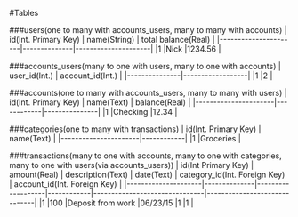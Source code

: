 #Tables

###users(one to many with accounts_users, many to many with accounts)
    | id(Int. Primary Key) | name(String) | total balance(Real) |
    |----------------------|--------------|---------------------|
    |1                     |Nick          |1234.56              |

###accounts_users(many to one with users, many to one with accounts)
    | user_id(Int.) | account_id(Int.) |
    |---------------|------------------|
    |1              |2                 |

###accounts(one to many with accounts_users, many to many with users)
    | id(Int. Primary Key) | name(Text) | balance(Real) |
    |----------------------|------------|---------------|
    |1                     |Checking    |12.34          |

###categories(one to many with transactions)
    | id(Int. Primary Key) | name(Text) |
    |----------------------|------------|
    |1                     |Groceries   |

###transactions(many to one with accounts, many to one with categories, many to one with users(via accounts_users))
    | id(Int Primary Key) | amount(Real) | description(Text) | date(Text) | category_id(Int. Foreign Key) | account_id(Int. Foreign Key) |
    |---------------------|--------------|-------------------|------------|-------------------------------|------------------------------|
    |1                    |100           |Deposit from work  |06/23/15    |1                              |1                             | 




